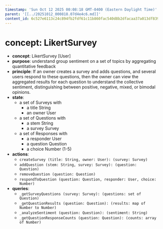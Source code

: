 ```yaml
---
timestamp: 'Sun Oct 12 2025 00:08:18 GMT-0400 (Eastern Daylight Time)'
parent: '[[../20251012_000818.07d4e4c6.md]]'
content_id: 6c527e6113c24c894fb2fdf61c11b860fac540d8b2dfacaa37a013df8396359a
---
```


# concept: LikertSurvey

* **concept**: LikertSurvey \[User]
* **purpose**: understand group sentiment on a set of topics by aggregating quantitative feedback
* **principle**: If an owner creates a survey and adds questions, and several users respond to these questions, then the owner can view the aggregated results for each question to understand the collective sentiment, distinguishing between positive, negative, mixed, or bimodal opinions.
* **state**:
  * a set of Surveys with
    * a title String
    * an owner User
  * a set of Questions with
    * a stem String
    * a survey Survey
  * a set of Responses with
    * a responder User
    * a question Question
    * a choice Number (1-5)
* **actions**:
  * `createSurvey (title: String, owner: User): (survey: Survey)`
  * `addQuestion (stem: String, survey: Survey): (question: Question)`
  * `removeQuestion (question: Question)`
  * `respondToQuestion (question: Question, responder: User, choice: Number)`
* **queries**:
  * `_getSurveyQuestions (survey: Survey): (questions: set of Question)`
  * `_getQuestionResults (question: Question): (results: map of Number to Number)`
  * `_analyzeSentiment (question: Question): (sentiment: String)`
  * `_getQuestionResponseCounts (question: Question): (counts: array of Number)`
